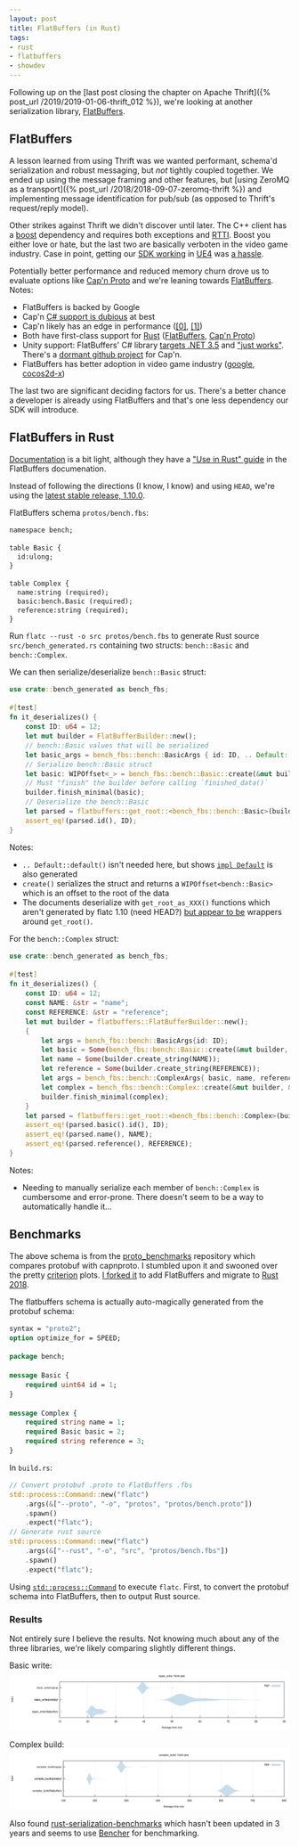 ```yaml
---
layout: post
title: FlatBuffers (in Rust)
tags:
- rust
- flatbuffers
- showdev
---
```


Following up on the [last post closing the chapter on Apache Thrift]({% post_url /2019/2019-01-06-thrift_012 %}), we're looking at another serialization library, [FlatBuffers](https://google.github.io/flatbuffers/).

## FlatBuffers

A lesson learned from using Thrift was we wanted performant, schema'd serialization and robust messaging, but _not_ tightly coupled together.  We ended up using the message framing and other features, but [using ZeroMQ as a transport]({% post_url /2018/2018-09-07-zeromq-thrift %}) and implementing message identification for pub/sub (as opposed to Thrift's request/reply model).

Other strikes against Thrift we didn't discover until later.  The C++ client has a [boost](https://www.boost.org/) dependency and requires both exceptions and [RTTI](https://en.wikipedia.org/wiki/Run-time_type_information).  Boost you either love or hate, but the last two are basically verboten in the video game industry.  Case in point, getting our [SDK working](https://github.com/subor/sample_ue4_platformer) in [UE4](https://www.unrealengine.com/) was [a hassle](https://github.com/subor/sdk/blob/master/docs/topics/ue4.md).

Potentially better performance and reduced memory churn drove us to evaluate options like [Cap'n Proto](https://capnproto.org/) and we're leaning towards [FlatBuffers](https://google.github.io/flatbuffers/).  Notes:

- FlatBuffers is backed by Google
- Cap'n [C# support is dubious](https://capnproto.org/otherlang.html) at best
- Cap'n likely has an edge in performance ([[0]](https://github.com/thekvs/cpp-serializers), [[1]](https://github.com/felixguendling/cpp-serialization-benchmark))
- Both have first-class support for [Rust](https://www.rust-lang.org/) ([FlatBuffers](https://github.com/google/flatbuffers#supported-programming-languages), [Cap'n Proto](https://github.com/capnproto/capnproto-rust))
- Unity support: FlatBuffers' C# library [targets .NET 3.5](https://github.com/google/flatbuffers/blob/master/net/FlatBuffers/FlatBuffers.csproj#L12) and ["just works"](http://exiin.com/blog/flatbuffers-for-unity-sample-code/).  There's a [dormant github project](https://github.com/ThomasBrixLarsen/capnproto-dotnet) for Cap'n.
- FlatBuffers has better adoption in video game industry ([google](https://developers.google.com/games/#Tools), [cocos2d-x](https://cocos2d-x.org/reference/native-cpp/V3.5/d7/d2d/namespaceflatbuffers.html))

The last two are significant deciding factors for us.  There's a better chance a developer is already using FlatBuffers and that's one less dependency our SDK will introduce.

## FlatBuffers in Rust

[Documentation](https://docs.rs/flatbuffers/0.5.0/flatbuffers/) is a bit light, although they have a ["Use in Rust" guide](https://google.github.io/flatbuffers/flatbuffers_guide_use_rust.html) in the FlatBuffers documenation.

Instead of following the directions (I know, I know) and using `HEAD`, we're using the [latest stable release, 1.10.0](https://github.com/google/flatbuffers/releases).

FlatBuffers schema `protos/bench.fbs`:
```thrift
namespace bench;

table Basic {
  id:ulong;
}

table Complex {
  name:string (required);
  basic:bench.Basic (required);
  reference:string (required);
}
```
Run `flatc --rust -o src protos/bench.fbs` to generate Rust source `src/bench_generated.rs` containing two structs: `bench::Basic` and `bench::Complex`.

We can then serialize/deserialize `bench::Basic` struct:
```rust
use crate::bench_generated as bench_fbs;

#[test]
fn it_deserializes() {
    const ID: u64 = 12;
    let mut builder = FlatBufferBuilder::new();
    // bench::Basic values that will be serialized
    let basic_args = bench_fbs::bench::BasicArgs { id: ID, .. Default::default() };
    // Serialize bench::Basic struct
    let basic: WIPOffset<_> = bench_fbs::bench::Basic::create(&mut builder, &basic_args);
    // Must "finish" the builder before calling `finished_data()`
    builder.finish_minimal(basic);
    // Deserialize the bench::Basic
    let parsed = flatbuffers::get_root::<bench_fbs::bench::Basic>(builder.finished_data());
    assert_eq!(parsed.id(), ID);
}
```
Notes:
- `.. Default::default()` isn't needed here, but shows [`impl Default`](https://doc.rust-lang.org/std/default/trait.Default.html) is also generated
- `create()` serializes the struct and returns a `WIPOffset<bench::Basic>` which is an offset to the root of the data
- The documents deserialize with `get_root_as_XXX()` functions which aren't generated by flatc 1.10 (need HEAD?) [but appear to be](https://github.com/google/flatbuffers/issues/5000) wrappers around `get_root()`.

For the `bench::Complex` struct:
```rust
use crate::bench_generated as bench_fbs;

#[test]
fn it_deserializes() {
    const ID: u64 = 12;
    const NAME: &str = "name";
    const REFERENCE: &str = "reference";
    let mut builder = flatbuffers::FlatBufferBuilder::new();
    {
        let args = bench_fbs::bench::BasicArgs{id: ID};
        let basic = Some(bench_fbs::bench::Basic::create(&mut builder, &args));
        let name = Some(builder.create_string(NAME));
        let reference = Some(builder.create_string(REFERENCE));
        let args = bench_fbs::bench::ComplexArgs{ basic, name, reference };
        let complex = bench_fbs::bench::Complex::create(&mut builder, &args);
        builder.finish_minimal(complex);
    }
    let parsed = flatbuffers::get_root::<bench_fbs::bench::Complex>(builder.finished_data());
    assert_eq!(parsed.basic().id(), ID);
    assert_eq!(parsed.name(), NAME);
    assert_eq!(parsed.reference(), REFERENCE);
}
```

Notes:
- Needing to manually serialize each member of `bench::Complex` is cumbersome and error-prone.  There doesn't seem to be a way to automatically handle it...

## Benchmarks

The above schema is from the [proto_benchmarks](https://github.com/ChrisMacNaughton/proto_benchmarks) repository which compares protobuf with capnproto.  I stumbled upon it and swooned over the pretty [criterion](https://github.com/bheisler/criterion.rs) plots.  [I forked it](https://github.com/jeikabu/proto_benchmarks) to add FlatBuffers and migrate to [Rust 2018](https://blog.rust-lang.org/2018/07/27/what-is-rust-2018.html).

The flatbuffers schema is actually auto-magically generated from the protobuf schema:
```protobuf
syntax = "proto2";
option optimize_for = SPEED;

package bench;

message Basic {
    required uint64 id = 1;
}

message Complex {
    required string name = 1;
    required Basic basic = 2;
    required string reference = 3;
}
```

In `build.rs`:
```rust
// Convert protobuf .proto to FlatBuffers .fbs
std::process::Command::new("flatc")
    .args(&["--proto", "-o", "protos", "protos/bench.proto"])
    .spawn()
    .expect("flatc");
// Generate rust source
std::process::Command::new("flatc")
    .args(&["--rust", "-o", "src", "protos/bench.fbs"])
    .spawn()
    .expect("flatc");
```

Using [`std::process::Command`](https://doc.rust-lang.org/std/process/struct.Command.html) to execute `flatc`.  First, to convert the protobuf schema into FlatBuffers, then to output Rust source.

### Results

Not entirely sure I believe the results.  Not knowing much about any of the three libraries, we're likely comparing slightly different things.

Basic write:  
![](https://raw.githubusercontent.com/jeikabu/proto_benchmarks/master/imgs/basic_write/violin.svg)


Complex build:  
![](https://raw.githubusercontent.com/jeikabu/proto_benchmarks/master/imgs/complex_build/violin.svg)

Also found [rust-serialization-benchmarks](https://github.com/erickt/rust-serialization-benchmarks) which hasn't been updated in 3 years and seems to use [Bencher](https://doc.rust-lang.org/1.1.0/test/struct.Bencher.html) for benchmarking.
